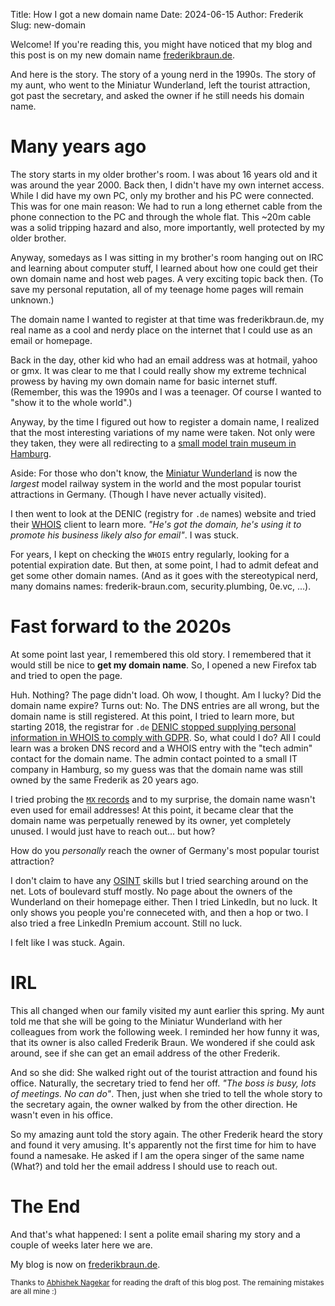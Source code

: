Title: How I got a new domain name
Date: 2024-06-15
Author: Frederik
Slug: new-domain

Welcome! If you're reading this, you might have noticed that my blog and this
post is on my new domain name [frederikbraun.de](#).

And here is the story. The story of a young nerd in the 1990s. The story of
my aunt, who went to the Miniatur Wunderland, left the tourist attraction,
got past the secretary, and asked the owner if he still needs his domain name.

# Many years ago

The story starts in my older brother's room. I was about 16 years old and it was
around the year 2000. Back then, I didn't have my own internet access.
While I did have my own PC, only my brother and his PC were connected.
This was for one main reason: We had to run
a long ethernet cable from the phone connection to the PC and through the whole
flat. This ~20m cable was a solid tripping hazard
and also, more importantly, well protected by my older brother.

Anyway, somedays as I was sitting in my brother's room hanging out on IRC and
learning about computer stuff, I learned about how one could get their
own domain name and host web pages.
A very exciting topic back then. (To save my personal reputation, all of my
teenage home pages will remain unknown.)

The domain name I wanted to
register at that time was frederikbraun.de, my real name as a cool
and nerdy place on the internet that I could use as an email or homepage.

Back in the day, other kid who had an email address was at hotmail, yahoo or
gmx. It was clear to me that I could really show my extreme technical prowess by
having my own domain name for basic internet stuff. (Remember, this was the
1990s and I was a teenager. Of course I wanted to "show it to the whole world".)

Anyway, by the time I figured out how to register a domain name, I realized
that the most interesting variations of my name were taken. Not only were they
taken, they were all redirecting to a
[small model train museum in Hamburg](https://en.wikipedia.org/wiki/Miniatur_Wunderland).

Aside: For those who don't know, the
[Miniatur Wunderland](https://www.miniatur-wunderland.com/) is now the
*largest* model railway system in the world and the most popular
tourist attractions in Germany. (Though I have never actually visited).

I then went to look at the DENIC (registry for `.de` names) website and tried
their [WHOIS](https://en.wikipedia.org/wiki/WHOIS) client to learn more.
*"He's got the domain, he's using it to promote his business likely also for
email"*. I was stuck.

For years, I kept on checking the `WHOIS` entry regularly, looking
for a potential expiration date. But then, at some point, I had to admit
defeat and get some other domain names. (And as it goes with the stereotypical
nerd, many domains names: frederik-braun.com, security.plumbing, 0e.vc, ...).

# Fast forward to the 2020s

At some point last year, I remembered this old story. I remembered that
it would still be nice to **get my domain name**. So, I opened a new
Firefox tab and tried to open the page.

Huh. Nothing? The page didn't load. Oh wow, I thought. Am I lucky? Did the
domain name expire? Turns out: No. The DNS entries are all wrong, but the domain
name is still registered. At this point, I tried to learn more,
but starting 2018, the registrar for `.de` [DENIC stopped supplying
personal information in WHOIS to
comply with GDPR](https://www.denic.de/en/service/whois-service/). So, what
could I do? All I could learn was a broken DNS record and a WHOIS entry with the
"tech admin" contact for the domain name. The admin contact pointed to a small IT
company in Hamburg, so my guess was that the domain name was still owned by the
same Frederik as 20 years ago.

I tried probing the [`MX` records](https://en.wikipedia.org/wiki/MX_record)
and to my surprise, the domain name wasn't even used for email addresses!
At this point, it became clear that the domain name was perpetually renewed by
its owner, yet completely unused. I would just have to reach out... but how?

How do you *personally* reach the owner of Germany's most popular tourist
attraction?

I don't claim to have any
[OSINT](https://en.wikipedia.org/wiki/Open-source_intelligence) skills
but I tried searching around on the net. Lots of boulevard stuff mostly.
No page about the owners of the Wunderland on their homepage either.
Then I tried LinkedIn, but no luck. It only shows you people you're conneceted with,
and then a hop or two. I also tried a free LinkedIn Premium account. Still no luck.

I felt like I was stuck. Again.

# IRL

This all changed when our family visited my aunt earlier this spring.
My aunt told me that she will be going to the Miniatur Wunderland with
her colleagues from work the following week.
I reminded her how funny it was, that its owner is also called Frederik Braun.
We wondered if she could ask around, see if she can get an email address of the
other Frederik.

And so she did: She walked right out of the tourist attraction and found his
office. Naturally, the secretary tried to fend her off. *"The boss is busy, lots
of meetings. No can do"*.
Then, just when she tried to tell the whole story to the secretary again, the
owner walked by from the other direction. He wasn't even in his office.

So my amazing aunt told the story again. The other Frederik heard the story and
found it very amusing. It's apparently not the first time for him to have found
a namesake.
He asked if I am the opera singer of the same name (What?) and told
her the email address I should use to reach out.

# The End

And that's what happened: I sent a polite email sharing my story and a couple
of weeks later here we are.

My blog is now on [frederikbraun.de](https://frederikbraun.de).

<small>Thanks to <a href="https://nagekar.com/">Abhishek Nagekar</a> for
reading the draft of this blog post. The remaining mistakes are all mine :)
</small>
